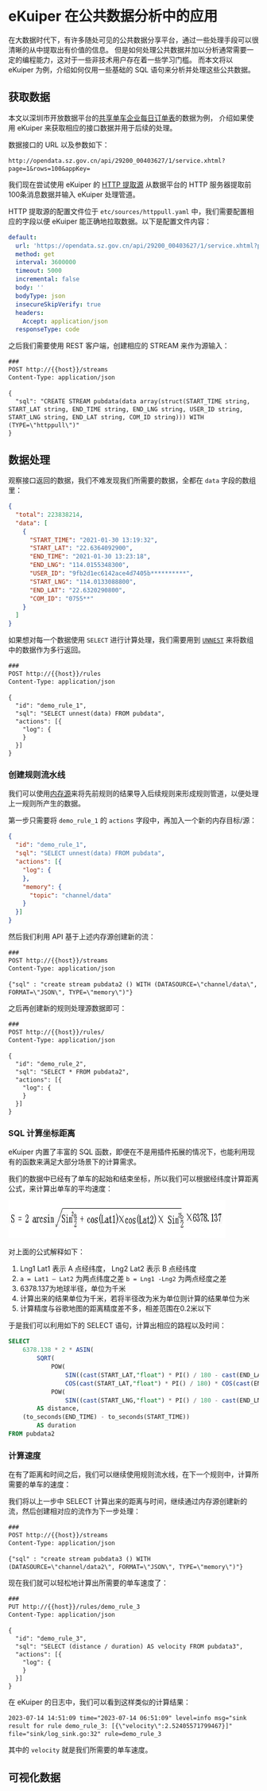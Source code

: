 # eKuiper 在公共数据分析中的应用

在大数据时代下，有许多随处可见的公共数据分享平台，通过一些处理手段可以很清晰的从中提取出有价值的信息。
但是如何处理公共数据并加以分析通常需要一定的编程能力，这对于一些非技术用户存在着一些学习门槛。
而本文将以 eKuiper 为例，介绍如何仅用一些基础的 SQL 语句来分析并处理这些公共数据。

## 获取数据

本文以深圳市开放数据平台的[共享单车企业每日订单表](https://opendata.sz.gov.cn/data/api/toApiDetails/29200_00403627)的数据为例，
介绍如果使用 eKuiper 来获取相应的接口数据并用于后续的处理。

数据接口的 URL 以及参数如下：

```text
http://opendata.sz.gov.cn/api/29200_00403627/1/service.xhtml?page=1&rows=100&appKey=
```

我们现在尝试使用 eKuiper 的 [HTTP 提取源](../guide/sources/builtin/http_pull.md) 从数据平台的 HTTP 服务器提取前100条消息数据并输入 eKuiper 处理管道。

HTTP 提取源的配置文件位于 `etc/sources/httppull.yaml` 中，我们需要配置相应的字段以便 eKuiper 能正确地拉取数据。以下是配置文件内容：

```yaml
default:
  url: 'https://opendata.sz.gov.cn/api/29200_00403627/1/service.xhtml?page=1&rows=2&appKey=<token>'
  method: get
  interval: 3600000
  timeout: 5000
  incremental: false
  body: ''
  bodyType: json
  insecureSkipVerify: true
  headers:
    Accept: application/json
  responseType: code
```

之后我们需要使用 REST 客户端，创建相应的 STREAM 来作为源输入：

```http request
###
POST http://{{host}}/streams
Content-Type: application/json

{
  "sql": "CREATE STREAM pubdata(data array(struct(START_TIME string, START_LAT string, END_TIME string, END_LNG string, USER_ID string, START_LNG string, END_LAT string, COM_ID string))) WITH (TYPE=\"httppull\")"
}
```

## 数据处理

观察接口返回的数据，我们不难发现我们所需要的数据，全都在 `data` 字段的数组里：

```json
{
  "total": 223838214,
  "data": [
    {
      "START_TIME": "2021-01-30 13:19:32",
      "START_LAT": "22.6364092900",
      "END_TIME": "2021-01-30 13:23:18",
      "END_LNG": "114.0155348300",
      "USER_ID": "9fb2d1ec6142ace4d7405b**********",
      "START_LNG": "114.0133088800",
      "END_LAT": "22.6320290800",
      "COM_ID": "0755**"
    }
  ]
}
```

如果想对每一个数据使用 `SELECT` 进行计算处理，我们需要用到 [`UNNEST`](../sqls/functions/multi_row_functions.md#unnest) 来将数组中的数据作为多行返回。

```http request
###
POST http://{{host}}/rules
Content-Type: application/json

{
  "id": "demo_rule_1",
  "sql": "SELECT unnest(data) FROM pubdata",
  "actions": [{
    "log": {
    }
  }]
}
```

### 创建规则流水线

我们可以使用[内存源](../guide/sources/builtin/memory.md)来将先前规则的结果导入后续规则来形成规则管道，以便处理上一规则所产生的数据。

第一步只需要将 `demo_rule_1` 的 `actions` 字段中，再加入一个新的内存目标/源：

```json
{
  "id": "demo_rule_1",
  "sql": "SELECT unnest(data) FROM pubdata",
  "actions": [{
    "log": {
    },
    "memory": {
      "topic": "channel/data"
    }
  }]
}
```

然后我们利用 API 基于上述内存源创建新的流：

```http request
###
POST http://{{host}}/streams
Content-Type: application/json

{"sql" : "create stream pubdata2 () WITH (DATASOURCE=\"channel/data\", FORMAT=\"JSON\", TYPE=\"memory\")"}
```

之后再创建新的规则处理源数据即可：

```http request
###
POST http://{{host}}/rules/
Content-Type: application/json

{
  "id": "demo_rule_2",
  "sql": "SELECT * FROM pubdata2",
  "actions": [{
    "log": {
    }
  }]
}
```

### SQL 计算坐标距离

eKuiper 内置了丰富的 SQL 函数，即便在不是用插件拓展的情况下，也能利用现有的函数来满足大部分场景下的计算需求。

我们的数据中已经有了单车的起始和结束坐标，所以我们可以根据经纬度计算距离公式，来计算出单车的平均速度：

![coordinator](./resources/formula.webp)

对上面的公式解释如下：

1. Lng1 Lat1 表示 A 点经纬度， Lng2 Lat2 表示 B 点经纬度
2. `a = Lat1 – Lat2` 为两点纬度之差 `b = Lng1 -Lng2` 为两点经度之差
3. 6378.137为地球半径，单位为千米
4. 计算出来的结果单位为千米，若将半径改为米为单位则计算的结果单位为米
5. 计算精度与谷歌地图的距离精度差不多，相差范围在0.2米以下

于是我们可以利用如下的 SELECT 语句，计算出相应的路程以及时间：

```sql
SELECT 
    6378.138 * 2 * ASIN(
        SQRT(
            POW(
                SIN((cast(START_LAT,"float") * PI() / 180 - cast(END_LAT,"float") * PI() / 180) / 2), 2) + 
                COS(cast(START_LAT,"float") * PI() / 180) * COS(cast(END_LAT,"float") * PI() / 180) * 
            POW(
                SIN((cast(START_LNG,"float") * PI() / 180 - cast(END_LNG,"float") * PI() / 180) / 2), 2))) *1000 
        AS distance, 
    (to_seconds(END_TIME) - to_seconds(START_TIME)) 
        AS duration
FROM pubdata2
```

### 计算速度

在有了距离和时间之后，我们可以继续使用规则流水线，在下一个规则中，计算所需要的单车的速度：

我们将以上一步中 SELECT 计算出来的距离与时间，继续通过内存源创建新的流，然后创建相对应的流作为下一步处理：

```http request
###
POST http://{{host}}/streams
Content-Type: application/json

{"sql" : "create stream pubdata3 () WITH (DATASOURCE=\"channel/data2\", FORMAT=\"JSON\", TYPE=\"memory\")"}
```

现在我们就可以轻松地计算出所需要的单车速度了：

```http request
###
PUT http://{{host}}/rules/demo_rule_3
Content-Type: application/json

{
  "id": "demo_rule_3",
  "sql": "SELECT (distance / duration) AS velocity FROM pubdata3",
  "actions": [{
    "log": {
    }
  }]
}
```

在 eKuiper 的日志中，我们可以看到这样类似的计算结果：

```text
2023-07-14 14:51:09 time="2023-07-14 06:51:09" level=info msg="sink result for rule demo_rule_3: [{\"velocity\":2.52405571799467}]" file="sink/log_sink.go:32" rule=demo_rule_3
```

其中的 `velocity` 就是我们所需要的单车速度。

## 可视化数据